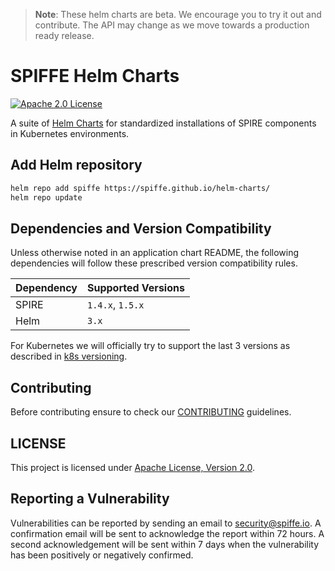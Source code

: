 > **Note**: These helm charts are beta. We encourage you to try it out and contribute. The API may change as we move towards a production ready release.

# SPIFFE Helm Charts

[![Apache 2.0 License](https://img.shields.io/github/license/spiffe/helm-charts?style=for-the-badge)](https://opensource.org/licenses/Apache-2.0)

A suite of [Helm Charts](https://helm.sh/docs) for standardized installations of SPIRE components in Kubernetes environments.

## Add Helm repository

```bash
helm repo add spiffe https://spiffe.github.io/helm-charts/
helm repo update
```

## Dependencies and Version Compatibility

Unless otherwise noted in an application chart README, the following dependencies will follow these prescribed version compatibility rules.

| Dependency | Supported Versions |
|:-----------|:-------------------|
| SPIRE      | `1.4.x`, `1.5.x`   |
| Helm       | `3.x`              |

For Kubernetes we will officially try to support the last 3 versions as described in [k8s versioning](https://kubernetes.io/releases/version-skew-policy/#supported-versions).

## Contributing

Before contributing ensure to check our [CONTRIBUTING](CONTRIBUTING.md) guidelines.

## LICENSE

This project is licensed under [Apache License, Version 2.0](LICENSE).

## Reporting a Vulnerability

Vulnerabilities can be reported by sending an email to security@spiffe.io. A confirmation email will be sent to acknowledge the report within 72 hours. A second acknowledgement will be sent within 7 days when the vulnerability has been positively or negatively confirmed.
